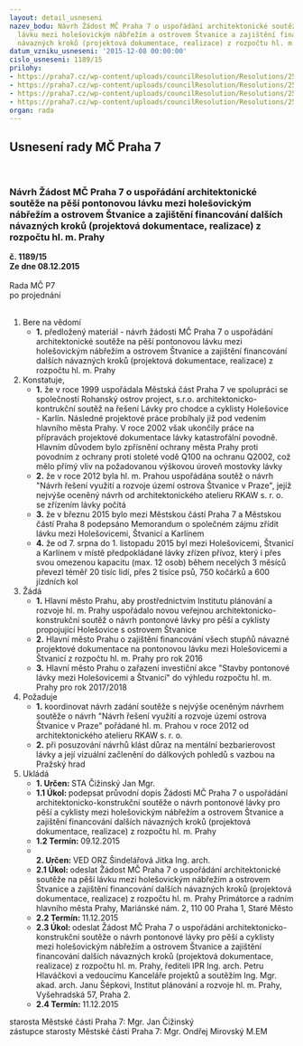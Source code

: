```yaml
---
layout: detail_usneseni
nazev_bodu: Návrh Žádost MČ Praha 7 o uspořádání architektonické soutěže na pěší pontonovou
  lávku mezi holešovickým nábřežím a ostrovem Štvanice a zajištění financování dalších
  návazných kroků (projektová dokumentace, realizace) z rozpočtu hl. m. Prahy
datum_vzniku_usneseni: '2015-12-08 00:00:00'
cislo_usneseni: 1189/15
prilohy:
- https://praha7.cz/wp-content/uploads/councilResolution/Resolutions/25660/79-15-p1_duvod.doc
- https://praha7.cz/wp-content/uploads/councilResolution/Resolutions/25660/79-15-p2_dopis.doc
- https://praha7.cz/wp-content/uploads/councilResolution/Resolutions/25660/79-15-p3_zakres1.pdf
- https://praha7.cz/wp-content/uploads/councilResolution/Resolutions/25660/79-15-p4_up.pdf
organ: rada
---
```

<div id="ucUsn_pList" class="usn">
	<span><h2>Usnesení rady MČ Praha 7 </h2>
<br></span><div class="standBody">
<span><h3>Návrh Žádost MČ Praha 7 o uspořádání architektonické soutěže na pěší pontonovou lávku mezi holešovickým nábřežím a ostrovem Štvanice a zajištění financování dalších návazných kroků (projektová dokumentace, realizace) z rozpočtu hl. m. Prahy</h3></span><div class="center">
		<strong>č. 1189/15</strong><br>
	</div>
<div class="center">
		<strong>Ze dne 08.12.2015</strong><br><br>
	</div>Rada MČ P7<br> po projednání<br><br><ol>
<li>Bere na vědomí<ul><li>
<strong>1.</strong> předložený materiál - návrh žádosti MČ Praha 7 o uspořádání architektonické soutěže na pěší pontonovou lávku mezi holešovickým nábřežím a ostrovem Štvanice a zajištění financování dalších návazných kroků (projektová dokumentace, realizace) z rozpočtu hl. m. Prahy</li></ul>
</li>
<li>Konstatuje,<ul>
<li>
<strong>1.</strong> že v roce 1999 uspořádala Městská část Praha 7 ve spolupráci se společností Rohanský ostrov project, s.r.o. architektonicko-kontrukční soutěž na řešení Lávky pro chodce a cyklisty Holešovice - Karlín. Následné projektové práce probíhaly již pod vedením hlavního města Prahy.  V roce 2002 však ukončily práce na přípravách projektové dokumentace lávky katastrofální povodně. Hlavním důvodem bylo zpřísnění ochrany města Prahy proti povodním z ochrany proti stoleté vodě Q100 na ochranu Q2002, což mělo přímý vliv na požadovanou výškovou úroveň mostovky lávky</li>
<li>
<strong>2.</strong> že v roce 2012 byla hl. m. Prahou uspořádána soutěž o návrh "Návrh řešení využití a rozvoje území ostrova Štvanice v Praze", jejíž nejvýše oceněný návrh od architektonického atelieru RKAW s. r. o. se zřízením lávky počítá  </li>
<li>
<strong>3.</strong> že v březnu 2015 bylo mezi Městskou částí Praha 7 a Městskou částí Praha 8 podepsáno Memorandum o společném zájmu zřídit lávku mezi Holešovicemi, Štvanicí a Karlínem  </li>
<li>
<strong>4.</strong> že od 7. srpna do 1. listopadu 2015 byl mezi Holešovicemi, Štvanicí a Karlínem v místě předpokládané lávky zřízen přívoz, který i přes svou omezenou kapacitu (max. 12 osob)  během necelých 3 měsíců převezl téměř 20 tisíc lidí, přes 2 tisíce psů, 750 kočárků a 600 jízdních kol</li>
</ul>
</li>
<li>Žádá<ul>
<li>
<strong>1.</strong> Hlavní město Prahu, aby prostřednictvím Institutu plánování a rozvoje hl. m. Prahy uspořádalo novou veřejnou architektonicko-konstrukční soutěž o návrh pontonové lávky pro pěší a cyklisty propojující Holešovice s ostrovem Štvanice </li>
<li>
<strong>2.</strong> Hlavní město Prahu o zajištění financování  všech stupňů návazné projektové dokumentace na pontonovou lávku mezi Holešovicemi a Štvanicí z rozpočtu hl. m. Prahy pro rok 2016</li>
<li>
<strong>3.</strong> Hlavní město Prahu o zařazení investiční akce "Stavby pontonové lávky mezi Holešovicemi a Štvanicí" do výhledu rozpočtu hl. m. Prahy pro rok 2017/2018    </li>
</ul>
</li>
<li>Požaduje<ul>
<li>
<strong>1.</strong> koordinovat návrh zadání soutěže s nejvýše oceněným návrhem soutěže o návrh "Návrh řešení využití a rozvoje území ostrova Štvanice v Praze" pořádané hl. m. Prahou v roce 2012 od architektonického atelieru RKAW s. r. o.</li>
<li>
<strong>2.</strong> při posuzování návrhů klást důraz na mentální bezbarierovost lávky a její vizuální začlenění do dálkových pohledů s vazbou na Pražský hrad    </li>
</ul>
</li>
<li>Ukládá<ul>
<li>
<strong>1. Určen: </strong>STA Čižinský Jan Mgr.</li>
<li>
<strong>1.1 Úkol: </strong>podepsat průvodní dopis Žádosti MČ Praha 7 o uspořádání architektonicko-konstrukční soutěže o návrh pontonové lávky pro pěší a cyklisty mezi holešovickým nábřežím a ostrovem Štvanice a zajištění financování dalších návazných kroků (projektová dokumentace, realizace) z rozpočtu hl. m. Prahy </li>
<li>
<strong>1.2 Termín: </strong>09.12.2015</li>
<li>
<strong><br>2. Určen: </strong>VED ORZ  Šindelářová Jitka Ing. arch.</li>
<li>
<strong>2.1 Úkol: </strong>odeslat Žádost MČ Praha 7 o uspořádání architektonické soutěže na pěší lávku mezi holešovickým nábřežím a ostrovem Štvanice a zajištění financování dalších návazných kroků (projektová dokumentace, realizace) z rozpočtu hl. m. Prahy Primátorce a radním hlavního města Prahy, Mariánské nám. 2, 110 00 Praha 1, Staré Město</li>
<li>
<strong>2.2 Termín: </strong>11.12.2015</li>
<li>
<strong>2.3 Úkol: </strong>odeslat Žádost MČ Praha 7 o uspořádání architektonicko-konstrukční soutěže o návrh pontonové lávky pro pěší a cyklisty mezi holešovickým nábřežím a ostrovem Štvanice a zajištění financování dalších návazných kroků (projektová dokumentace, realizace) z rozpočtu hl. m. Prahy, řediteli IPR Ing. arch. Petru Hlaváčkovi a vedoucímu Kanceláře projektů a soutěžím Ing. Mgr. akad. arch. Janu Šépkovi, Institut plánování a rozvoje hl. m. Prahy, Vyšehradská 57, Praha 2. </li>
<li>
<strong>2.4 Termín: </strong>11.12.2015</li>
</ul>
</li>
</ol>starosta Městské části Praha 7: Mgr. Jan Čižinský<br>zástupce starosty Městské části Praha 7: Mgr. Ondřej Mirovský M.EM 
</div>
</div>